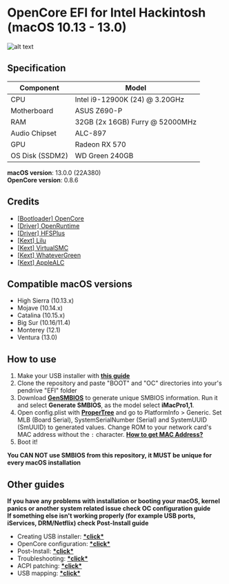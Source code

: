 # OpenCore EFI for Intel Hackintosh (macOS 10.13 - 13.0)

![alt text](https://raw.githubusercontent.com/gabrielmaialva33/efi-opencore-z690p/main/.github/images/img.png)

## Specification

| **Component**   | **Model**                       |
| --------------- |---------------------------------|
| CPU             | Intel i9-12900K (24) @ 3.20GHz  |
| Motherboard     | ASUS Z690-P                     |
| RAM             | 32GB (2x 16GB) Furry @ 52000MHz |
| Audio Chipset   | ALC-897                         |
| GPU             | Radeon RX 570                   |
| OS Disk (SSDM2) | WD Green 240GB                  |

**macOS version**: 13.0.0 (22A380)  
**OpenCore version**: 0.8.6

## Credits

- [[Bootloader] OpenCore](https://github.com/acidanthera/OpenCorePkg)
- [[Driver] OpenRuntime](https://github.com/acidanthera/OpenCorePkg)
- [[Driver] HFSPlus](https://github.com/acidanthera/OcBinaryData/blob/master/Drivers/HfsPlus.efi)
- [[Kext] Lilu](https://github.com/acidanthera/Lilu)
- [[Kext] VirtualSMC](https://github.com/acidanthera/VirtualSMC)
- [[Kext] WhateverGreen](https://github.com/acidanthera/WhateverGreen)
- [[Kext] AppleALC](https://github.com/acidanthera/AppleALC)

## Compatible macOS versions

- High Sierra (10.13.x)
- Mojave (10.14.x)
- Catalina (10.15.x)
- Big Sur (10.16/11.4)
- Monterey (12.1)
- Ventura (13.0)

## How to use

1. Make your USB installer with [**this guide**](https://dortania.github.io/OpenCore-Install-Guide/installer-guide/)
2. Clone the repository and paste "BOOT" and "OC" directories into your's pendrive "EFI" folder
3. Download [**GenSMBIOS**](https://github.com/corpnewt/GenSMBIOS) to generate unique SMBIOS information. Run it and select **Generate SMBIOS**, as the model select **iMacPro1,1**.
4. Open config.plist with [**ProperTree**](https://github.com/corpnewt/ProperTree) and go to PlatformInfo > Generic. Set MLB (Board Serial), SystemSerialNumber (Serial) and SystemUUID (SmUUID) to generated values. Change ROM to your network card's MAC address without the `:` character. [**How to get MAC Address?**](https://www.wikihow.com/Find-the-MAC-Address-of-Your-Computer)
5. Boot it!

**You CAN NOT use SMBIOS from this repository, it MUST be unique for every macOS installation**

## Other guides

**If you have any problems with installation or booting your macOS, kernel panics or another system related issue check OC configuration guide**  
**If something else isn't working properly (for example USB ports, iServices, DRM/Netflix) check Post-Install guide**

- Creating USB installer: [**\*click\***](https://dortania.github.io/OpenCore-Install-Guide/installer-guide/)
- OpenCore configuration: [**\*click\***](https://dortania.github.io/OpenCore-Install-Guide/AMD/zen.html)
- Post-Install: [**\*click\***](https://dortania.github.io/OpenCore-Post-Install/)
- Troubleshooting: [**\*click\***](https://dortania.github.io/OpenCore-Post-Install/)
- ACPI patching: [**\*click\***](https://dortania.github.io/Getting-Started-With-ACPI/)
- USB mapping: [**\*click\***](https://dortania.github.io/OpenCore-Post-Install/usb/)
